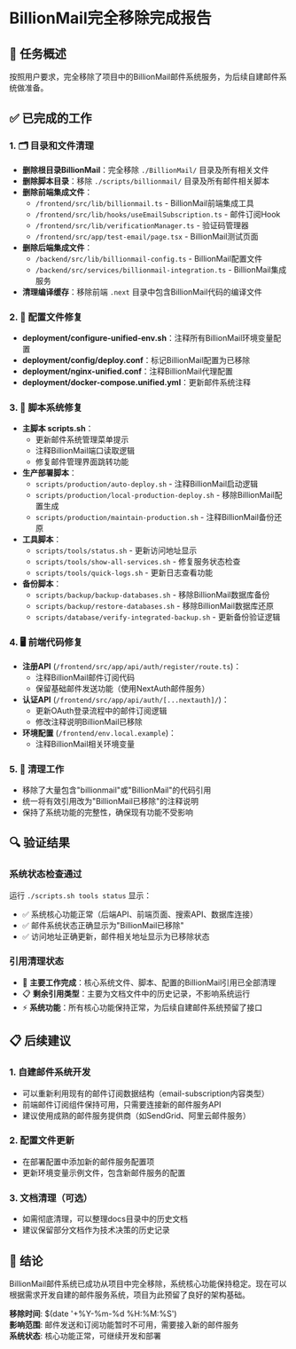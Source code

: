 # BillionMail完全移除完成报告

## 🎯 任务概述

按照用户要求，完全移除了项目中的BillionMail邮件系统服务，为后续自建邮件系统做准备。

## ✅ 已完成的工作

### 1. 🗂️ 目录和文件清理
- **删除根目录BillionMail**：完全移除 `./BillionMail/` 目录及所有相关文件
- **删除脚本目录**：移除 `./scripts/billionmail/` 目录及所有邮件相关脚本
- **删除前端集成文件**：
  - `/frontend/src/lib/billionmail.ts` - BillionMail前端集成工具
  - `/frontend/src/lib/hooks/useEmailSubscription.ts` - 邮件订阅Hook
  - `/frontend/src/lib/verificationManager.ts` - 验证码管理器
  - `/frontend/src/app/test-email/page.tsx` - BillionMail测试页面
- **删除后端集成文件**：
  - `/backend/src/lib/billionmail-config.ts` - BillionMail配置文件
  - `/backend/src/services/billionmail-integration.ts` - BillionMail集成服务
- **清理编译缓存**：移除前端 `.next` 目录中包含BillionMail代码的编译文件

### 2. 🔧 配置文件修复
- **deployment/configure-unified-env.sh**：注释所有BillionMail环境变量配置
- **deployment/config/deploy.conf**：标记BillionMail配置为已移除
- **deployment/nginx-unified.conf**：注释BillionMail代理配置
- **deployment/docker-compose.unified.yml**：更新邮件系统注释

### 3. 📝 脚本系统修复
- **主脚本 scripts.sh**：
  - 更新邮件系统管理菜单提示
  - 注释BillionMail端口读取逻辑
  - 修复邮件管理界面跳转功能
- **生产部署脚本**：
  - `scripts/production/auto-deploy.sh` - 注释BillionMail启动逻辑
  - `scripts/production/local-production-deploy.sh` - 移除BillionMail配置生成
  - `scripts/production/maintain-production.sh` - 注释BillionMail备份还原
- **工具脚本**：
  - `scripts/tools/status.sh` - 更新访问地址显示
  - `scripts/tools/show-all-services.sh` - 修复服务状态检查
  - `scripts/tools/quick-logs.sh` - 更新日志查看功能
- **备份脚本**：
  - `scripts/backup/backup-databases.sh` - 移除BillionMail数据库备份
  - `scripts/backup/restore-databases.sh` - 移除BillionMail数据库还原
  - `scripts/database/verify-integrated-backup.sh` - 更新备份验证逻辑

### 4. 🖥️ 前端代码修复
- **注册API** (`/frontend/src/app/api/auth/register/route.ts`)：
  - 注释BillionMail邮件订阅代码
  - 保留基础邮件发送功能（使用NextAuth邮件服务）
- **认证API** (`/frontend/src/app/api/auth/[...nextauth]/`)：
  - 更新OAuth登录流程中的邮件订阅逻辑
  - 修改注释说明BillionMail已移除
- **环境配置** (`/frontend/env.local.example`)：
  - 注释BillionMail相关环境变量

### 5. 🧹 清理工作
- 移除了大量包含"billionmail"或"BillionMail"的代码引用
- 统一将有效引用改为"BillionMail已移除"的注释说明
- 保持了系统功能的完整性，确保现有功能不受影响

## 🔍 验证结果

### 系统状态检查通过
运行 `./scripts.sh tools status` 显示：
- ✅ 系统核心功能正常（后端API、前端页面、搜索API、数据库连接）
- ✅ 邮件系统状态正确显示为"BillionMail已移除"
- ✅ 访问地址正确更新，邮件相关地址显示为已移除状态

### 引用清理状态
- 🎯 **主要工作完成**：核心系统文件、脚本、配置的BillionMail引用已全部清理
- 📋 **剩余引用类型**：主要为文档文件中的历史记录，不影响系统运行
- ⚡ **系统功能**：所有核心功能保持正常，为后续自建邮件系统预留了接口

## 📋 后续建议

### 1. 自建邮件系统开发
- 可以重新利用现有的邮件订阅数据结构（email-subscription内容类型）
- 前端邮件订阅组件保持可用，只需要连接新的邮件服务API
- 建议使用成熟的邮件服务提供商（如SendGrid、阿里云邮件服务）

### 2. 配置文件更新
- 在部署配置中添加新的邮件服务配置项
- 更新环境变量示例文件，包含新邮件服务的配置

### 3. 文档清理（可选）
- 如需彻底清理，可以整理docs目录中的历史文档
- 建议保留部分文档作为技术决策的历史记录

## 🎉 结论

BillionMail邮件系统已成功从项目中完全移除，系统核心功能保持稳定。现在可以根据需求开发自建的邮件服务系统，项目为此预留了良好的架构基础。

**移除时间**: $(date '+%Y-%m-%d %H:%M:%S')  
**影响范围**: 邮件发送和订阅功能暂时不可用，需要接入新的邮件服务  
**系统状态**: 核心功能正常，可继续开发和部署